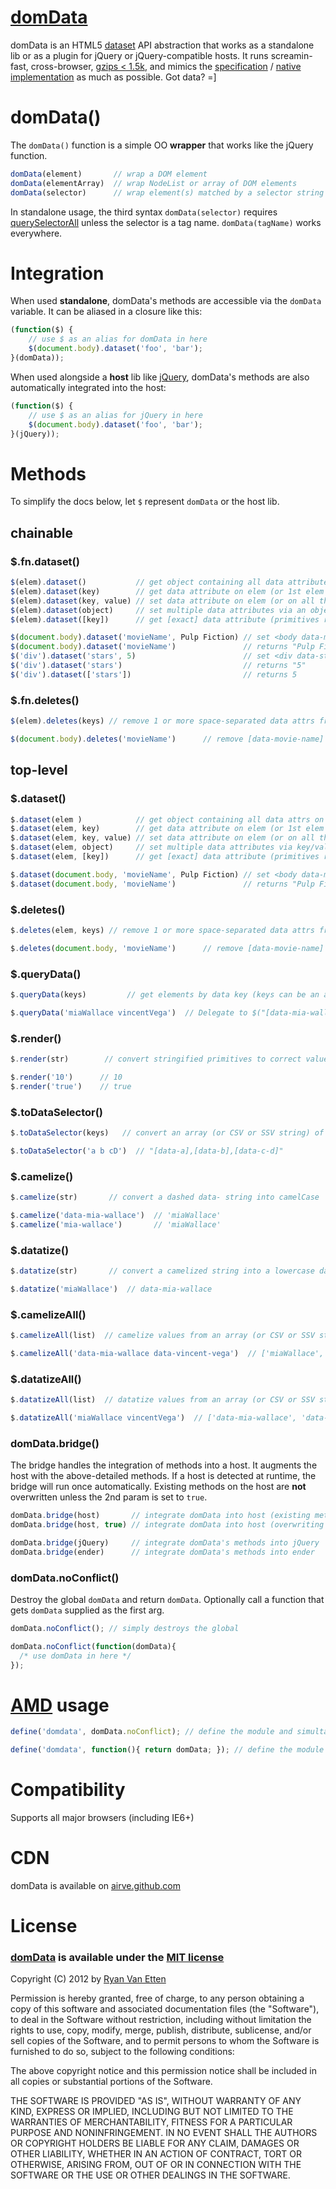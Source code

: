 [domData](http://github.com/ryanve/domdata)
=======

domData is an HTML5 [dataset](http://dev.opera.com/articles/view/an-introduction-to-datasets/) API abstraction that works as a standalone lib or as a plugin for jQuery or jQuery-compatible hosts. It runs screamin-fast, cross-browser, [gzips < 1.5k](http://airve.github.com/js/domdata/domdata.min.js), and mimics the [specification](http://www.w3.org/TR/2010/WD-html5-20101019/elements.html#embedding-custom-non-visible-data-with-the-data-attributes) / [native implementation](http://dev.opera.com/articles/view/an-introduction-to-datasets/) as much as possible. Got data? =]

# domData()

The `domData()` function is a simple OO **wrapper** that works like the jQuery function.

```js
domData(element)       // wrap a DOM element
domData(elementArray)  // wrap NodeList or array of DOM elements
domData(selector)      // wrap element(s) matched by a selector string
```

In standalone usage, the third syntax `domData(selector)` requires [querySelectorAll](https://developer.mozilla.org/en/DOM/Document.querySelectorAll) unless the selector is a tag name. `domData(tagName)` works everywhere.

# Integration 

When used **standalone**, domData's methods are accessible via the `domData` variable. It can be aliased in a closure like this:

```js
(function($) {
    // use $ as an alias for domData in here
    $(document.body).dataset('foo', 'bar');
}(domData));
```

When used alongside a **host** lib like [jQuery](http://jquery.com/), domData's methods are also automatically integrated into the host:

```js
(function($) {
    // use $ as an alias for jQuery in here
    $(document.body).dataset('foo', 'bar');
}(jQuery));
```

# Methods

To simplify the docs below, let `$` represent `domData` or the host lib.

## chainable

### $.fn.dataset()

```js
$(elem).dataset()           // get object containing all data attributes on elem (or 1st elem in set)
$(elem).dataset(key)        // get data attribute on elem (or 1st elem in set)
$(elem).dataset(key, value) // set data attribute on elem (or on all the elems in set)
$(elem).dataset(object)     // set multiple data attributes via an object's key/value pairs
$(elem).dataset([key])      // get [exact] data attribute (primitives render to correct type)
```

```js
$(document.body).dataset('movieName', Pulp Fiction) // set <body data-movie-name="Pulp Fiction">
$(document.body).dataset('movieName')               // returns "Pulp Fiction"
$('div').dataset('stars', 5)                        // set <div data-stars="5"> on all matched divs
$('div').dataset('stars')                           // returns "5"
$('div').dataset(['stars'])                         // returns 5
```

### $.fn.deletes()

```js
$(elem).deletes(keys) // remove 1 or more space-separated data attrs from elem (or all elems in set)
```

```js
$(document.body).deletes('movieName')      // remove [data-movie-name] from the <body> element
```

## top-level

### $.dataset()

```js
$.dataset(elem )            // get object containing all data attrs on elem (or 1st elem in set)
$.dataset(elem, key)        // get data attribute on elem (or 1st elem in set)
$.dataset(elem, key, value) // set data attribute on elem (or on all the elems in set)
$.dataset(elem, object)     // set multiple data attributes via key/value pairs
$.dataset(elem, [key])      // get [exact] data attribute (primitives render to correct type)
```

```js
$.dataset(document.body, 'movieName', Pulp Fiction) // set <body data-movie-name="Pulp Fiction">
$.dataset(document.body, 'movieName')               // returns "Pulp Fiction"
```


### $.deletes()

```js
$.deletes(elem, keys) // remove 1 or more space-separated data attrs from elem (or all elems in set)
```

```js
$.deletes(document.body, 'movieName')      // remove [data-movie-name] from the <body> element
```

### $.queryData()

```js
$.queryData(keys)         // get elements by data key (keys can be an array or CSV or SSV string)
```

```js
$.queryData('miaWallace vincentVega')  // Delegate to $("[data-mia-wallace],[data-vincent-vega]")
```

### $.render()

```js
$.render(str)        // convert stringified primitives to correct value, e.g. "true" to true 
```

```js
$.render('10')      // 10
$.render('true')    // true
```

### $.toDataSelector()

```js
$.toDataSelector(keys)   // convert an array (or CSV or SSV string) of data keys into a selector string
```

```js
$.toDataSelector('a b cD')  // "[data-a],[data-b],[data-c-d]"
```

### $.camelize()

```js
$.camelize(str)       // convert a dashed data- string into camelCase
```

```js
$.camelize('data-mia-wallace')  // 'miaWallace'
$.camelize('mia-wallace')       // 'miaWallace'
```

### $.datatize()

```js
$.datatize(str)       // convert a camelized string into a lowercase dashed data- attribute name
```

```js
$.datatize('miaWallace')  // data-mia-wallace
```

### $.camelizeAll()

```js
$.camelizeAll(list)  // camelize values from an array (or CSV or SSV string) and return compact array
```

```js
$.camelizeAll('data-mia-wallace data-vincent-vega')  // ['miaWallace', 'vincentVega']
```

### $.datatizeAll()

```js
$.datatizeAll(list)  // datatize values from an array (or CSV or SSV string) and return compact array
```

```js
$.datatizeAll('miaWallace vincentVega')  // ['data-mia-wallace', 'data-vincent-vega']
```

### domData.bridge()

The bridge handles the integration of methods into a host. It augments the host with the above-detailed methods. If a host is detected at runtime, the bridge will run once automatically. Existing methods on the host are **not** overwritten unless the 2nd param is set to `true`.

```js
domData.bridge(host)       // integrate domData into host (existing methods are not overwritten)
domData.bridge(host, true) // integrate domData into host (overwriting existing methods, if any)
```

```js
domData.bridge(jQuery)     // integrate domData's methods into jQuery
domData.bridge(ender)      // integrate domData's methods into ender
```

### domData.noConflict()

Destroy the global `domData` and return `domData`. Optionally call a function that gets `domData` supplied as the first arg.

```js
domData.noConflict(); // simply destroys the global
```

```js
domData.noConflict(function(domData){  
  /* use domData in here */  
});
```

# [AMD](https://github.com/amdjs/amdjs-api/wiki/AMD) usage

```js
define('domdata', domData.noConflict); // define the module and simultaneously destroy the global
```

```js
define('domdata', function(){ return domData; }); // define the module and keep the global too
```

# Compatibility

Supports all major browsers (including IE6+)

# CDN

domData is available on [airve.github.com](http://airve.github.com/)

# License

### [domData](http://github.com/ryanve/domdata) is available under the [MIT license](http://en.wikipedia.org/wiki/MIT_License)

Copyright (C) 2012 by [Ryan Van Etten](https://github.com/ryanve)

Permission is hereby granted, free of charge, to any person obtaining a copy
of this software and associated documentation files (the "Software"), to deal
in the Software without restriction, including without limitation the rights
to use, copy, modify, merge, publish, distribute, sublicense, and/or sell
copies of the Software, and to permit persons to whom the Software is
furnished to do so, subject to the following conditions:

The above copyright notice and this permission notice shall be included in
all copies or substantial portions of the Software.

THE SOFTWARE IS PROVIDED "AS IS", WITHOUT WARRANTY OF ANY KIND, EXPRESS OR
IMPLIED, INCLUDING BUT NOT LIMITED TO THE WARRANTIES OF MERCHANTABILITY,
FITNESS FOR A PARTICULAR PURPOSE AND NONINFRINGEMENT. IN NO EVENT SHALL THE
AUTHORS OR COPYRIGHT HOLDERS BE LIABLE FOR ANY CLAIM, DAMAGES OR OTHER
LIABILITY, WHETHER IN AN ACTION OF CONTRACT, TORT OR OTHERWISE, ARISING FROM,
OUT OF OR IN CONNECTION WITH THE SOFTWARE OR THE USE OR OTHER DEALINGS IN
THE SOFTWARE.